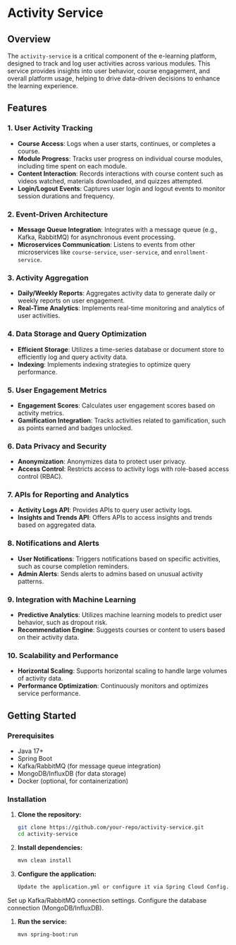 # Activity Service

## Overview

The `activity-service` is a critical component of the e-learning platform, designed to track and log user activities across various modules. This service provides insights into user behavior, course engagement, and overall platform usage, helping to drive data-driven decisions to enhance the learning experience.

## Features

### 1. User Activity Tracking
- **Course Access**: Logs when a user starts, continues, or completes a course.
- **Module Progress**: Tracks user progress on individual course modules, including time spent on each module.
- **Content Interaction**: Records interactions with course content such as videos watched, materials downloaded, and quizzes attempted.
- **Login/Logout Events**: Captures user login and logout events to monitor session durations and frequency.

### 2. Event-Driven Architecture
- **Message Queue Integration**: Integrates with a message queue (e.g., Kafka, RabbitMQ) for asynchronous event processing.
- **Microservices Communication**: Listens to events from other microservices like `course-service`, `user-service`, and `enrollment-service`.

### 3. Activity Aggregation
- **Daily/Weekly Reports**: Aggregates activity data to generate daily or weekly reports on user engagement.
- **Real-Time Analytics**: Implements real-time monitoring and analytics of user activities.

### 4. Data Storage and Query Optimization
- **Efficient Storage**: Utilizes a time-series database or document store to efficiently log and query activity data.
- **Indexing**: Implements indexing strategies to optimize query performance.

### 5. User Engagement Metrics
- **Engagement Scores**: Calculates user engagement scores based on activity metrics.
- **Gamification Integration**: Tracks activities related to gamification, such as points earned and badges unlocked.

### 6. Data Privacy and Security
- **Anonymization**: Anonymizes data to protect user privacy.
- **Access Control**: Restricts access to activity logs with role-based access control (RBAC).

### 7. APIs for Reporting and Analytics
- **Activity Logs API**: Provides APIs to query user activity logs.
- **Insights and Trends API**: Offers APIs to access insights and trends based on aggregated data.

### 8. Notifications and Alerts
- **User Notifications**: Triggers notifications based on specific activities, such as course completion reminders.
- **Admin Alerts**: Sends alerts to admins based on unusual activity patterns.

### 9. Integration with Machine Learning
- **Predictive Analytics**: Utilizes machine learning models to predict user behavior, such as dropout risk.
- **Recommendation Engine**: Suggests courses or content to users based on their activity data.

### 10. Scalability and Performance
- **Horizontal Scaling**: Supports horizontal scaling to handle large volumes of activity data.
- **Performance Optimization**: Continuously monitors and optimizes service performance.

## Getting Started

### Prerequisites
- Java 17+
- Spring Boot
- Kafka/RabbitMQ (for message queue integration)
- MongoDB/InfluxDB (for data storage)
- Docker (optional, for containerization)

### Installation

1. **Clone the repository:**
   ```bash
   git clone https://github.com/your-repo/activity-service.git
   cd activity-service

1. **Install dependencies:**
   ```bash
   mvn clean install


1. **Configure the application:**
   ```bash
   Update the application.yml or configure it via Spring Cloud Config.
Set up Kafka/RabbitMQ connection settings.
Configure the database connection (MongoDB/InfluxDB).

1. **Run the service:**
   ```bash
   mvn spring-boot:run


